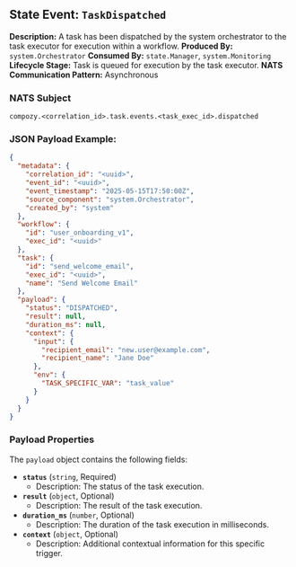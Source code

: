 ## State Event: `TaskDispatched`

**Description:** A task has been dispatched by the system orchestrator to the task executor for execution within a workflow.
**Produced By:** `system.Orchestrator`
**Consumed By:** `state.Manager`, `system.Monitoring`
**Lifecycle Stage:** Task is queued for execution by the task executor.
**NATS Communication Pattern:** Asynchronous

### NATS Subject

`compozy.<correlation_id>.task.events.<task_exec_id>.dispatched`

### JSON Payload Example:

```json
{
  "metadata": {
    "correlation_id": "<uuid>",
    "event_id": "<uuid>",
    "event_timestamp": "2025-05-15T17:50:00Z",
    "source_component": "system.Orchestrator",
    "created_by": "system"
  },
  "workflow": {
    "id": "user_onboarding_v1",
    "exec_id": "<uuid>"
  },
  "task": {
    "id": "send_welcome_email",
    "exec_id": "<uuid>",
    "name": "Send Welcome Email"
  },
  "payload": {
    "status": "DISPATCHED",
    "result": null,
    "duration_ms": null,
    "context": {
      "input": {
        "recipient_email": "new.user@example.com",
        "recipient_name": "Jane Doe"
      },
      "env": {
        "TASK_SPECIFIC_VAR": "task_value"
      }
    }
  }
}
```

### Payload Properties

The `payload` object contains the following fields:
-   **`status`** (`string`, Required)
    -   Description: The status of the task execution.
-   **`result`** (`object`, Optional)
    -   Description: The result of the task execution.
-   **`duration_ms`** (`number`, Optional)
    -   Description: The duration of the task execution in milliseconds.
-   **`context`** (`object`, Optional)
    -   Description: Additional contextual information for this specific trigger.
